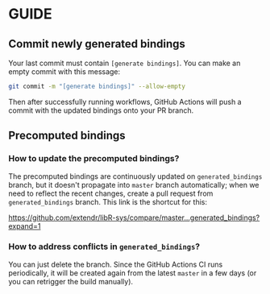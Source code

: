 # GUIDE

## Commit newly generated bindings

Your last commit must contain `[generate bindings]`. You can make an empty
commit with this message:

```sh
git commit -m "[generate bindings]" --allow-empty
```

Then after successfully running workflows, GitHub Actions will push a commit
with the updated bindings onto your PR branch.

## Precomputed bindings

### How to update the precomputed bindings?

The precomputed bindings are continuously updated on `generated_bindings` branch,
but it doesn't propagate into `master` branch automatically; when we need to
reflect the recent changes, create a pull request from `generated_bindings` branch.
This link is the shortcut for this:

<https://github.com/extendr/libR-sys/compare/master...generated_bindings?expand=1>

### How to address conflicts in `generated_bindings`?

You can just delete the branch. Since the GitHub Actions CI runs periodically,
it will be created again from the latest `master` in a few days (or you can
retrigger the build manually).
